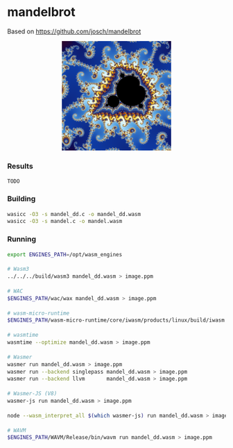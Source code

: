 # mandelbrot

Based on https://github.com/josch/mandelbrot

<p align="center"><img width="50%" src="image.png"></p>

### Results

```log
TODO
```

### Building

```sh
wasicc -O3 -s mandel_dd.c -o mandel_dd.wasm
wasicc -O3 -s mandel.c -o mandel.wasm
```

### Running

```sh
export ENGINES_PATH=/opt/wasm_engines

# Wasm3
../../../build/wasm3 mandel_dd.wasm > image.ppm

# WAC
$ENGINES_PATH/wac/wax mandel_dd.wasm > image.ppm

# wasm-micro-runtime
$ENGINES_PATH/wasm-micro-runtime/core/iwasm/products/linux/build/iwasm mandel_dd.wasm > image.ppm

# wasmtime
wasmtime --optimize mandel_dd.wasm > image.ppm

# Wasmer
wasmer run mandel_dd.wasm > image.ppm
wasmer run --backend singlepass mandel_dd.wasm > image.ppm
wasmer run --backend llvm       mandel_dd.wasm > image.ppm

# Wasmer-JS (V8)
wasmer-js run mandel_dd.wasm > image.ppm

node --wasm_interpret_all $(which wasmer-js) run mandel_dd.wasm > image.ppm

# WAVM
$ENGINES_PATH/WAVM/Release/bin/wavm run mandel_dd.wasm > image.ppm
```
